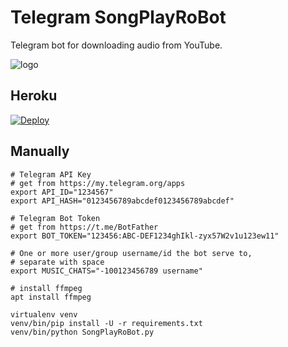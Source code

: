 # Telegram SongPlayRoBot

Telegram bot for downloading audio from YouTube.

![logo](https://telegra.ph/file/9d337b3414bbf8e39ba79.jpg)

## Heroku

[![Deploy](https://www.herokucdn.com/deploy/button.svg)](https://heroku.com/deploy?template=https://github.com/makubex2010/SongPlayRoBot)

## Manually

```
# Telegram API Key
# get from https://my.telegram.org/apps
export API_ID="1234567"
export API_HASH="0123456789abcdef0123456789abcdef"

# Telegram Bot Token
# get from https://t.me/BotFather
export BOT_TOKEN="123456:ABC-DEF1234ghIkl-zyx57W2v1u123ew11"

# One or more user/group username/id the bot serve to,
# separate with space
export MUSIC_CHATS="-100123456789 username"

# install ffmpeg
apt install ffmpeg

virtualenv venv
venv/bin/pip install -U -r requirements.txt
venv/bin/python SongPlayRoBot.py
```
